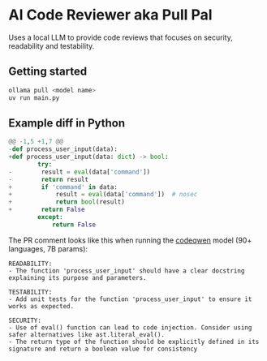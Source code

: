 # AI Code Reviewer aka Pull Pal

Uses a local LLM to provide code reviews that focuses on security, readability and testability.

## Getting started
```bash
ollama pull <model name>
uv run main.py
```

## Example diff in Python
```python
@@ -1,5 +1,7 @@
-def process_user_input(data):
+def process_user_input(data: dict) -> bool:
        try:
-        result = eval(data['command'])
-        return result
+        if 'command' in data:
+            result = eval(data['command'])  # nosec
+            return bool(result)
+        return False
        except:
            return False
```

The PR comment looks like this when running the [codeqwen](https://ollama.com/library/codeqwen) model (90+ languages, 7B params):
```
READABILITY:
- The function 'process_user_input' should have a clear docstring explaining its purpose and parameters.

TESTABILITY:
- Add unit tests for the function 'process_user_input' to ensure it works as expected.

SECURITY:
- Use of eval() function can lead to code injection. Consider using safer alternatives like ast.literal_eval().
- The return type of the function should be explicitly defined in its signature and return a boolean value for consistency
```